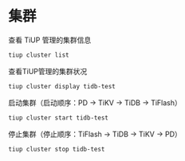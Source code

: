 # 集群

查看 TiUP 管理的集群信息

```bash
tiup cluster list
```

查看TiUP管理的集群状况

```bash
tiup cluster display tidb-test
```

启动集群（启动顺序：PD -> TiKV -> TiDB -> TiFlash）

```bash
tiup cluster start tidb-test
```

停止集群（停止顺序：TiFlash -> TiDB -> TiKV -> PD）

```bash
tiup cluster stop tidb-test
```
